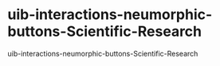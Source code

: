 # uib-interactions-neumorphic-buttons-Scientific-Research
uib-interactions-neumorphic-buttons-Scientific-Research
